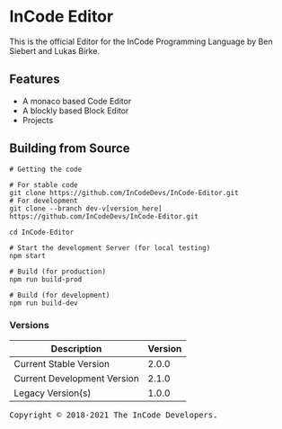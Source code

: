 # InCode Editor
This is the official Editor for the InCode Programming Language by Ben Siebert and Lukas Birke.

## Features
- A monaco based Code Editor
- A blockly based Block Editor
- Projects

## Building from Source
```shell
# Getting the code

# For stable code
git clone https://github.com/InCodeDevs/InCode-Editor.git
# For development
git clone --branch dev-v[version_here] https://github.com/InCodeDevs/InCode-Editor.git

cd InCode-Editor

# Start the development Server (for local testing)
npm start

# Build (for production)
npm run build-prod 

# Build (for development)
npm run build-dev
```

### Versions

| Description   | Version          |
|---------------|------------------|
| Current Stable Version  | 2.0.0  |
| Current Development Version  | 2.1.0  |
| Legacy Version(s)  | 1.0.0  |

<span style="font-family: monospace">Copyright © 2018-2021 The InCode Developers.</span>
